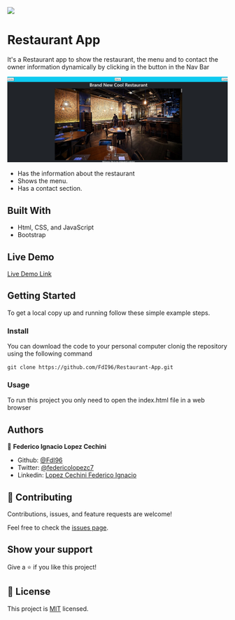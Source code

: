 ![](https://img.shields.io/badge/Microverse-blueviolet)

# Restaurant App

It's a Restaurant app to show the restaurant, the menu and to contact the owner information dynamically by clicking in the button in the Nav Bar

![screenshot](./assets/screenshot/screenshot.png)

- Has the information about the restaurant
- Shows the menu.
- Has a contact section.

## Built With

- Html, CSS, and JavaScript
- Bootstrap

## Live Demo

[Live Demo Link](https://fdi96.github.io/Restaurant-App/)

## Getting Started

To get a local copy up and running follow these simple example steps.

### Install

You can download the code to your personal computer clonig the repository using the following command

```
git clone https://github.com/FdI96/Restaurant-App.git
```

### Usage

To run this project you only need to open the index.html file in a web browser

## Authors

👤 **Federico Ignacio Lopez Cechini**

- Github: [@FdI96](https://github.com/FdI96)
- Twitter: [@federicolopezc7](https://twitter.com/federicolopezc7)
- Linkedin: [Lopez Cechini Federico Ignacio](https://www.linkedin.com/in/federico-ignacio-lopez-cechini-3285411a4/)

## 🤝 Contributing

Contributions, issues, and feature requests are welcome!

Feel free to check the [issues page](https://github.com/FdI96/Restaurant-App/issues).

## Show your support

Give a ⭐️ if you like this project!

## 📝 License

This project is [MIT](./LICENSE) licensed.

